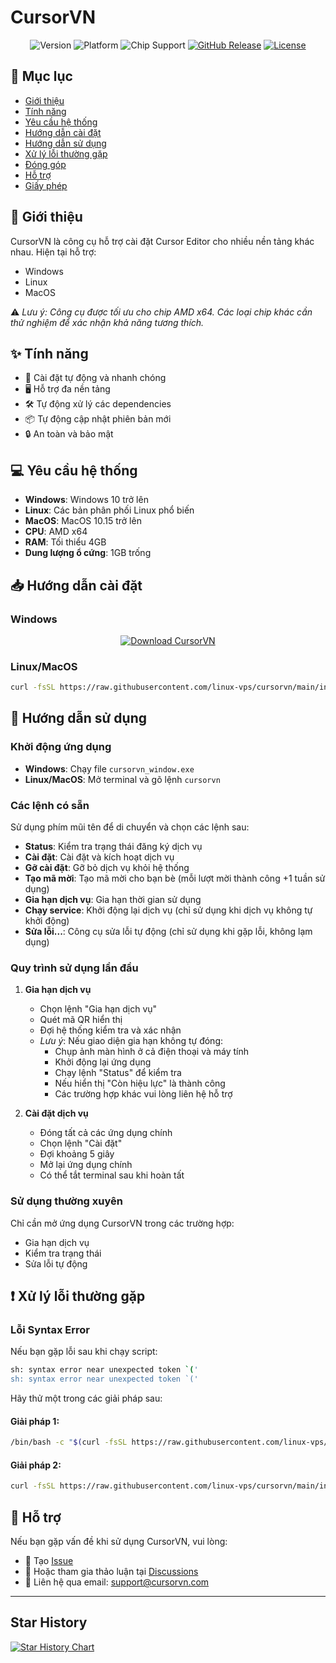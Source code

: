 # CursorVN 

<div align="center">

![Version](https://img.shields.io/badge/version-0.0.1-blue.svg)
![Platform](https://img.shields.io/badge/platform-Windows%20|%20Linux%20|%20MacOS-lightgrey)
![Chip Support](https://img.shields.io/badge/chip-AMD%20x64-green)
[![GitHub Release](https://img.shields.io/github/v/release/linux-vps/cursorvn?color=orange)](https://github.com/linux-vps/cursorvn/releases)
[![License](https://img.shields.io/badge/License-MIT-yellow.svg)](LICENSE)

</div>

## 📝 Mục lục
- [Giới thiệu](#giới-thiệu)
- [Tính năng](#tính-năng)
- [Yêu cầu hệ thống](#yêu-cầu-hệ-thống)
- [Hướng dẫn cài đặt](#hướng-dẫn-cài-đặt)
- [Hướng dẫn sử dụng](#hướng-dẫn-sử-dụng)
- [Xử lý lỗi thường gặp](#xử-lý-lỗi-thường-gặp)
- [Đóng góp](#đóng-góp)
- [Hỗ trợ](#hỗ-trợ)
- [Giấy phép](#giấy-phép)

## 🚀 Giới thiệu

CursorVN là công cụ hỗ trợ cài đặt Cursor Editor cho nhiều nền tảng khác nhau. Hiện tại hỗ trợ:
- Windows
- Linux
- MacOS

⚠️ *Lưu ý: Công cụ được tối ưu cho chip AMD x64. Các loại chip khác cần thử nghiệm để xác nhận khả năng tương thích.*

## ✨ Tính năng
- 🔄 Cài đặt tự động và nhanh chóng
- 🖥️ Hỗ trợ đa nền tảng
- 🛠️ Tự động xử lý các dependencies
- 📦 Tự động cập nhật phiên bản mới
- 🔒 An toàn và bảo mật

## 💻 Yêu cầu hệ thống
- **Windows**: Windows 10 trở lên
- **Linux**: Các bản phân phối Linux phổ biến
- **MacOS**: MacOS 10.15 trở lên
- **CPU**: AMD x64
- **RAM**: Tối thiểu 4GB
- **Dung lượng ổ cứng**: 1GB trống

## 📥 Hướng dẫn cài đặt

### Windows
<div align="center">
  
[![Download CursorVN](https://img.shields.io/badge/DOWNLOAD-CursorVN%20for%20Windows-blue?style=for-the-badge&logo=windows)](https://github.com/linux-vps/cursorvn/releases/download/latest/cursorvn_window.exe)

</div>

### Linux/MacOS
```bash
curl -fsSL https://raw.githubusercontent.com/linux-vps/cursorvn/main/install.sh | sudo bash
```

## 📖 Hướng dẫn sử dụng

### Khởi động ứng dụng
- **Windows**: Chạy file `cursorvn_window.exe`
- **Linux/MacOS**: Mở terminal và gõ lệnh `cursorvn`

### Các lệnh có sẵn
Sử dụng phím mũi tên để di chuyển và chọn các lệnh sau:

- **Status**: Kiểm tra trạng thái đăng ký dịch vụ
- **Cài đặt**: Cài đặt và kích hoạt dịch vụ
- **Gỡ cài đặt**: Gỡ bỏ dịch vụ khỏi hệ thống
- **Tạo mã mời**: Tạo mã mời cho bạn bè (mỗi lượt mời thành công +1 tuần sử dụng)
- **Gia hạn dịch vụ**: Gia hạn thời gian sử dụng
- **Chạy service**: Khởi động lại dịch vụ (chỉ sử dụng khi dịch vụ không tự khởi động)
- **Sửa lỗi...**: Công cụ sửa lỗi tự động (chỉ sử dụng khi gặp lỗi, không lạm dụng)

### Quy trình sử dụng lần đầu

1. **Gia hạn dịch vụ**
   - Chọn lệnh "Gia hạn dịch vụ"
   - Quét mã QR hiển thị
   - Đợi hệ thống kiểm tra và xác nhận
   - *Lưu ý*: Nếu giao diện gia hạn không tự đóng:
     - Chụp ảnh màn hình ở cả điện thoại và máy tính
     - Khởi động lại ứng dụng
     - Chạy lệnh "Status" để kiểm tra
     - Nếu hiển thị "Còn hiệu lực" là thành công
     - Các trường hợp khác vui lòng liên hệ hỗ trợ

2. **Cài đặt dịch vụ**
   - Đóng tất cả các ứng dụng chính
   - Chọn lệnh "Cài đặt"
   - Đợi khoảng 5 giây
   - Mở lại ứng dụng chính
   - Có thể tắt terminal sau khi hoàn tất

### Sử dụng thường xuyên
Chỉ cần mở ứng dụng CursorVN trong các trường hợp:
- Gia hạn dịch vụ
- Kiểm tra trạng thái
- Sửa lỗi tự động

## ❗ Xử lý lỗi thường gặp

### Lỗi Syntax Error
Nếu bạn gặp lỗi sau khi chạy script:
```bash
sh: syntax error near unexpected token `('
sh: syntax error near unexpected token `('
```

Hãy thử một trong các giải pháp sau:

#### Giải pháp 1:
```bash
/bin/bash -c "$(curl -fsSL https://raw.githubusercontent.com/linux-vps/cursorvn/main/install.sh)"
```

#### Giải pháp 2:
```bash
curl -fsSL https://raw.githubusercontent.com/linux-vps/cursorvn/main/install.sh | bash
```

## 💬 Hỗ trợ
Nếu bạn gặp vấn đề khi sử dụng CursorVN, vui lòng:
- 🐛 Tạo [Issue](https://github.com/linux-vps/cursorvn/issues)
- 💭 Hoặc tham gia thảo luận tại [Discussions](https://github.com/linux-vps/cursorvn/discussions)
- 📧 Liên hệ qua email: [support@cursorvn.com](mailto:support@cursorvn.com)

---

## Star History

<a href="https://star-history.com/#linux-vps/cursorvn&Date">
 <picture>
   <source media="(prefers-color-scheme: dark)" srcset="https://api.star-history.com/svg?repos=linux-vps/cursorvn&type=Date&theme=dark" />
   <source media="(prefers-color-scheme: light)" srcset="https://api.star-history.com/svg?repos=linux-vps/cursorvn&type=Date" />
   <img alt="Star History Chart" src="https://api.star-history.com/svg?repos=linux-vps/cursorvn&type=Date" />
 </picture>
</a>
